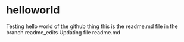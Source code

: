 # helloworld
Testing hello world of the github thing
this is the readme.md file in the branch readme_edits
Updating file readme.md

